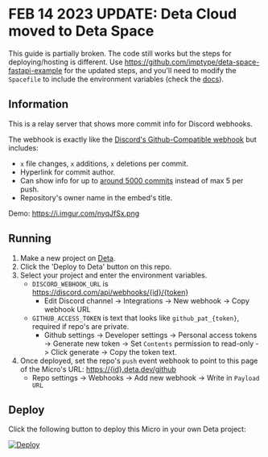 # FEB 14 2023 UPDATE: Deta Cloud moved to Deta Space
This guide is partially broken. The code still works but the steps for deploying/hosting is different. Use https://github.com/imptype/deta-space-fastapi-example for the updated steps, and you'll need to modify the `Spacefile` to include the environment variables (check the [docs](https://deta.space/docs/en/reference/spacefile)).

## Information
This is a relay server that shows more commit info for Discord webhooks.

The webhook is exactly like the [Discord's Github-Compatible webhook](https://discord.com/developers/docs/resources/webhook#execute-githubcompatible-webhook) but includes:
- `x` file changes, `x` additions, `x` deletions per commit.
- Hyperlink for commit author.
- Can show info for up to [around 5000 commits](https://docs.github.com/en/developers/apps/building-github-apps/rate-limits-for-github-apps) instead of max 5 per push.
- Repository's owner name in the embed's title.

Demo: https://i.imgur.com/nyqJfSx.png

## Running
1. Make a new project on [Deta](https://web.deta.sh/home).
2. Click the 'Deploy to Deta' button on this repo.
3. Select your project and enter the environment variables.
   - `DISCORD_WEBHOOK_URL` is https://discord.com/api/webhooks/{id}/{token}
      - Edit Discord channel -> Integrations -> New webhook -> Copy webhook URL
   - `GITHUB_ACCESS_TOKEN` is text that looks like `github_pat_{token}`, required if repo's are private.
      - Github settings -> Developer settings -> Personal access tokens -> Generate new token -> Set `Contents` permission to read-only -> Click generate -> Copy the token text.
4. Once deployed, set the repo's `push` event webhook to point to this page of the Micro's URL: [https://{id}.deta.dev/github](https://deta.sh)
     - Repo settings -> Webhooks -> Add new webhook -> Write in `Payload URL`

## Deploy
Click the following button to deploy this Micro in your own Deta project:

[![Deploy](https://button.deta.dev/1/svg)](https://go.deta.dev/deploy)
